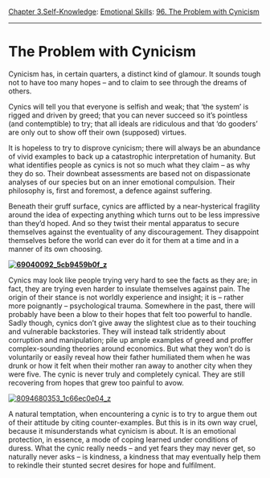 [Chapter 3.Self-Knowledge](https://www.theschooloflife.com/thebookoflife/category/self-knowledge/): [Emotional Skills](https://www.theschooloflife.com/thebookoflife/category/self-knowledge/emotional-skills/): [96. The Problem with Cynicism](https://www.theschooloflife.com/thebookoflife/the-problem-with-cynicism/)

* * *

# The Problem with Cynicism

Cynicism has, in certain quarters, a distinct kind of glamour. It sounds tough not to have too many hopes – and to claim to see through the dreams of others.

Cynics will tell you that everyone is selfish and weak; that ‘the system’ is rigged and driven by greed; that you can never succeed so it’s pointless (and contemptible) to try; that all ideals are ridiculous and that ‘do gooders’ are only out to show off their own (supposed) virtues.

It is hopeless to try to disprove cynicism;&nbsp;there will always be an abundance of vivid examples to back up a catastrophic interpretation of humanity. But what identifies people as cynics is not so much what they claim – as why they do so. Their downbeat assessments are based not on dispassionate analyses of our species but on an inner emotional compulsion. Their philosophy is, first and foremost, a defence against suffering.

Beneath their gruff surface, cynics are afflicted by a near-hysterical fragility around the idea of expecting anything which turns out to be less impressive than they’d hoped. And so they twist their mental apparatus to secure themselves against the eventuality of any discouragement. They disappoint themselves before the world can ever do it for them at a time and in a manner of its own choosing.

**[![69040092_5cb9459b0f_z](https://www.theschooloflife.com/thebookoflife/wp-content/uploads/2015/10/69040092_5cb9459b0f_z.jpg)](http://www.thebookoflife.org/wp-content/uploads/2015/10/69040092_5cb9459b0f_z.jpg)**

Cynics may look like people trying very hard to see the facts as they are; in fact, they are trying even harder to insulate themselves against pain. The origin of their stance is not worldly experience and insight; it is – rather more poignantly – psychological trauma. Somewhere in the past, there will probably have been a blow to their hopes that felt too powerful to handle. Sadly though, cynics don’t give away the slightest clue as to their touching and vulnerable backstories. They will instead talk stridently about corruption and manipulation; pile up ample examples of greed&nbsp;and proffer complex-sounding theories around economics. But what they won’t do is voluntarily or easily reveal how their father humiliated them when he was drunk or how it felt when their mother ran away to another city when they were five. The cynic is never truly and completely cynical. They are still recovering from hopes that grew too painful to avow.

[![8094680353_1c66ec0e04_z](https://www.theschooloflife.com/thebookoflife/wp-content/uploads/2015/10/8094680353_1c66ec0e04_z.jpg)](http://www.thebookoflife.org/wp-content/uploads/2015/10/8094680353_1c66ec0e04_z.jpg)

A natural temptation, when encountering a cynic is to try to argue them out of their attitude by citing counter-examples. But this is in its own way cruel, because it misunderstands what cynicism is about. It is an emotional protection, in essence, a mode of coping learned under conditions of duress. What the cynic really needs – and yet fears they may never get, so naturally never asks – is kindness, a kindness that may eventually help them to rekindle their stunted secret desires for hope and fulfilment.
